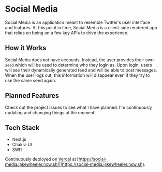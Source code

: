 # Social Media

Social Media is an application meant to resemble Twitter's user interface and features. At this point in time, Social Media is a client-side rendered app that relies on being on a few key APIs to drive the experience.

## How it Works

Social Media does not have accounts. Instead, the user provides their own `seed` which will be used to determine who they login as. Upon login, users will see their dynamically generated feed and will be able to post messages. When the user logs out, this information will disappear even if they try to use the same seed again.

## Planned Features

Check out the project issues to see what I have planned. I'm continuously updating and changing things at the moment!

## Tech Stack

- Next.js
- Chakra UI
- SWR

Continuously deployed on [Vercel](https://vercel.com/) at [https://social-media.jakewheeler.now.sh/](https://social-media.jakewheeler.now.sh).
